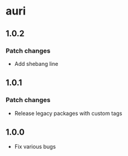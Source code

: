 # auri

## 1.0.2

### Patch changes

- Add shebang line

## 1.0.1

### Patch changes

- Release legacy packages with custom tags

## 1.0.0

- Fix various bugs
